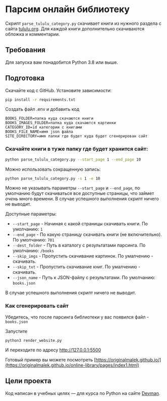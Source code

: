 # Парсим онлайн библиотеку

Скрипт `parse_tululu_category.py` скачивает книги из нужного раздела с сайта [tululu.org](http://tululu.org/l55/). Для каждой книги дополнительно скачиваются обложка и комментарии.


## Требования

Для запуска вам понадобится Python 3.8 или выше.

## Подготовка

Скачайте код с GitHub. Установите зависимости:

```sh
pip install -r requirements.txt
```
Создать файл .env и добавить код

```
BOOKS_FOLDER=папка куда скачаются книги
BOOKS_IMAGES_FOLDER=папка куда скачаются картинки
CATEGORY_ID=id категории с книгами
BOOKS_FILE_NAME=имя json файла
SITE_DIRECTORY=имя папки где будет куда будет сгенерирован сайт
```

### Скачайте книги в туже папку где будет хранится сайт:
```sh
python parse_tululu_category.py --start_page 1 --end_page 10
```
Можно использовать сокращенную запись:
```sh
python parse_tululu_category.py -s 1 -e 10
```
Можно не указывать параметры `--start_page` и `--end_page`, по умолчанию будут скачиваться все доступные страницы, что займет _очень_ много времени.
В случае успешного выполнения скрипт ничего не выводит.

Доступные параметры:
- `--start_page` - Начиная с какой страницы скачивать книги. По умолчанию: `1`
- `--end_page` - По какую страницу скачивать книги (не включительно). По умолчанию: `701`
- `--dest_folder` - Путь в каталогу с результатами парсинга. По умолчанию: `/books`
- `--skip_imgs` - Пропустить скачивание картинок. По умалчению - скачивать.
- `--skip_txt` - Пропустить скачивание книг. По умалчению - скачивать.
- `--json_name` - Путь к JSON-файлу с результатами. По умолчанию: `books.json`


В случае успешного выполнения скрипт ничего не выводит.

### Как сгенерировать сайт

Убедитесь, что после парсинга библиотеки у вас появился файл -  `books.json`

Запустите
```shell script
python3 render_website.py
```

И переходите по адресу http://127.0.0.1:5500

Готовый пример вы можете посмотреть [https://originalmalek.github.io/](https://originalmalek.github.io/online-library/pages/index1.html)

## Цели проекта

Код написан в учебных целях — для курса по Python на сайте [Devman](https://dvmn.org).
